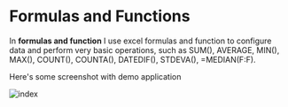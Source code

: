 # Formulas and Functions
In **formulas and function** I use excel formulas and function to configure data and perform very basic operations, such as SUM(), AVERAGE, MIN(), MAX(), COUNT(), COUNTA(), DATEDIF(), STDEVA(), =MEDIAN(F:F).

Here's some screenshot with demo application

![index](https://user-images.githubusercontent.com/33751371/34875281-d12df2fc-f7c6-11e7-9bca-9641d1f6c30e.jpg)
